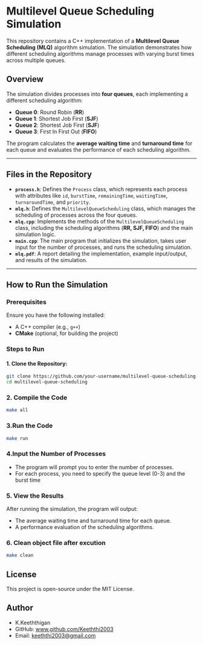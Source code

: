 # Multilevel Queue Scheduling Simulation

This repository contains a C++ implementation of a **Multilevel Queue Scheduling (MLQ)** algorithm simulation. The simulation demonstrates how different scheduling algorithms manage processes with varying burst times across multiple queues.

## Overview

The simulation divides processes into **four queues**, each implementing a different scheduling algorithm:

- **Queue 0**: Round Robin (**RR**)
- **Queue 1**: Shortest Job First (**SJF**)
- **Queue 2**: Shortest Job First (**SJF**)
- **Queue 3**: First In First Out (**FIFO**)

The program calculates the **average waiting time** and **turnaround time** for each queue and evaluates the performance of each scheduling algorithm.

---

## Files in the Repository

- **`process.h`**: Defines the `Process` class, which represents each process with attributes like `id`, `burstTime`, `remainingTime`, `waitingTime`, `turnaroundTime`, and `priority`.
- **`mlq.h`**: Defines the `MultilevelQueueScheduling` class, which manages the scheduling of processes across the four queues.
- **`mlq.cpp`**: Implements the methods of the `MultilevelQueueScheduling` class, including the scheduling algorithms (**RR, SJF, FIFO**) and the main simulation logic.
- **`main.cpp`**: The main program that initializes the simulation, takes user input for the number of processes, and runs the scheduling simulation.
- **`mlq.pdf`**: A report detailing the implementation, example input/output, and results of the simulation.

---

## How to Run the Simulation

### Prerequisites

Ensure you have the following installed:

- A C++ compiler (e.g., `g++`)
- **CMake** (optional, for building the project)

### Steps to Run

#### 1. Clone the Repository:

```bash
git clone https://github.com/your-username/multilevel-queue-scheduling.git
cd multilevel-queue-scheduling
```
### 2. Compile the  Code

```bash
make all
```
### 3.Run the Code

```bash
make run
```

### 4.Input the Number of Processes

- The program will prompt you to enter the number of processes.
- For each process, you need to specify the queue level (0-3) and the burst time

### 5. View the Results

After running the simulation, the program will output:

- The average waiting time and turnaround time for each queue.
- A performance evaluation of the scheduling algorithms.


### 6. Clean object file after excution

```bash
make clean 
```

## License

This project is open-source under the MIT License.

## Author

- K.Keeththigan
- GitHub: www.github.com/Keeththi2003
- Email: keeththi2003@gmail.com
